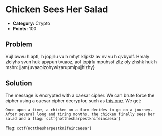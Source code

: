 # Chicken Sees Her Salad
* **Category:** Crypto
* **Points:** 100
## Problem
Vujl bwvu h aptl, h jopjrlu vu h mhyt kljpklz av nv vu h qvbyulf. Hmaly zlclyhs svun huk apypun tvuaoz, aol jopjrlu mpuhssf zllz oly zhshk huk h mshn: jjam{uvaaolzohywlzarupmlpujhlzhy}
## Solution
The message is encrypted with a caesar cipher. We can brute force the cipher using a caesar cipher decryptor, such as [this one](https://www.dcode.fr/caesar-cipher). We get:
```
Once upon a time, a chicken on a farm decides to go on a journey. After several long and tiring months, the chicken finally sees her salad and a flag: cctf{notthesharpestknifeincaesar}
```
Flag: `cctf{notthesharpestknifeincaesar}`
